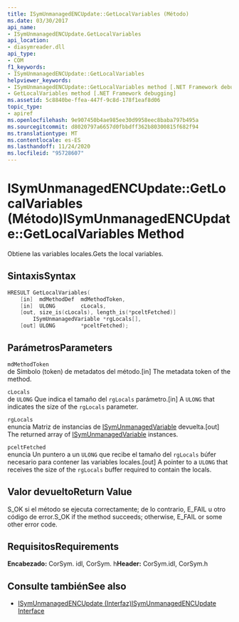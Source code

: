 ```yaml
---
title: ISymUnmanagedENCUpdate::GetLocalVariables (Método)
ms.date: 03/30/2017
api_name:
- ISymUnmanagedENCUpdate.GetLocalVariables
api_location:
- diasymreader.dll
api_type:
- COM
f1_keywords:
- ISymUnmanagedENCUpdate::GetLocalVariables
helpviewer_keywords:
- ISymUnmanagedENCUpdate::GetLocalVariables method [.NET Framework debugging]
- GetLocalVariables method [.NET Framework debugging]
ms.assetid: 5c8840be-ffea-447f-9c8d-178f1eaf8d06
topic_type:
- apiref
ms.openlocfilehash: 9e907450b4ae985ee30d9958eec8baba797b495a
ms.sourcegitcommit: d8020797a6657d0fbbdff362b80300815f682f94
ms.translationtype: MT
ms.contentlocale: es-ES
ms.lasthandoff: 11/24/2020
ms.locfileid: "95728607"
---
```

# <a name="isymunmanagedencupdategetlocalvariables-method"></a><span data-ttu-id="e8931-102">ISymUnmanagedENCUpdate::GetLocalVariables (Método)</span><span class="sxs-lookup"><span data-stu-id="e8931-102">ISymUnmanagedENCUpdate::GetLocalVariables Method</span></span>

<span data-ttu-id="e8931-103">Obtiene las variables locales.</span><span class="sxs-lookup"><span data-stu-id="e8931-103">Gets the local variables.</span></span>  
  
## <a name="syntax"></a><span data-ttu-id="e8931-104">Sintaxis</span><span class="sxs-lookup"><span data-stu-id="e8931-104">Syntax</span></span>  
  
```cpp  
HRESULT GetLocalVariables(  
    [in]  mdMethodDef  mdMethodToken,  
    [in]  ULONG        cLocals,  
    [out, size_is(cLocals), length_is(*pceltFetched)]  
        ISymUnmanagedVariable *rgLocals[],  
    [out] ULONG        *pceltFetched);  
```  
  
## <a name="parameters"></a><span data-ttu-id="e8931-105">Parámetros</span><span class="sxs-lookup"><span data-stu-id="e8931-105">Parameters</span></span>  

 `mdMethodToken`  
 <span data-ttu-id="e8931-106">de Símbolo (token) de metadatos del método.</span><span class="sxs-lookup"><span data-stu-id="e8931-106">[in] The metadata token of the method.</span></span>  
  
 `cLocals`  
 <span data-ttu-id="e8931-107">de `ULONG` Que indica el tamaño del `rgLocals` parámetro.</span><span class="sxs-lookup"><span data-stu-id="e8931-107">[in] A `ULONG` that indicates the size of the `rgLocals` parameter.</span></span>  
  
 `rgLocals`  
 <span data-ttu-id="e8931-108">enuncia Matriz de instancias de [ISymUnmanagedVariable](isymunmanagedvariable-interface.md) devuelta.</span><span class="sxs-lookup"><span data-stu-id="e8931-108">[out] The returned array of [ISymUnmanagedVariable](isymunmanagedvariable-interface.md) instances.</span></span>  
  
 `pceltFetched`  
 <span data-ttu-id="e8931-109">enuncia Un puntero a un `ULONG` que recibe el tamaño del `rgLocals` búfer necesario para contener las variables locales.</span><span class="sxs-lookup"><span data-stu-id="e8931-109">[out] A pointer to a `ULONG` that receives the size of the `rgLocals` buffer required to contain the locals.</span></span>  
  
## <a name="return-value"></a><span data-ttu-id="e8931-110">Valor devuelto</span><span class="sxs-lookup"><span data-stu-id="e8931-110">Return Value</span></span>  

 <span data-ttu-id="e8931-111">S_OK si el método se ejecuta correctamente; de lo contrario, E_FAIL u otro código de error.</span><span class="sxs-lookup"><span data-stu-id="e8931-111">S_OK if the method succeeds; otherwise, E_FAIL or some other error code.</span></span>  
  
## <a name="requirements"></a><span data-ttu-id="e8931-112">Requisitos</span><span class="sxs-lookup"><span data-stu-id="e8931-112">Requirements</span></span>  

 <span data-ttu-id="e8931-113">**Encabezado:** CorSym. idl, CorSym. h</span><span class="sxs-lookup"><span data-stu-id="e8931-113">**Header:** CorSym.idl, CorSym.h</span></span>  
  
## <a name="see-also"></a><span data-ttu-id="e8931-114">Consulte también</span><span class="sxs-lookup"><span data-stu-id="e8931-114">See also</span></span>

- [<span data-ttu-id="e8931-115">ISymUnmanagedENCUpdate (Interfaz)</span><span class="sxs-lookup"><span data-stu-id="e8931-115">ISymUnmanagedENCUpdate Interface</span></span>](isymunmanagedencupdate-interface.md)
